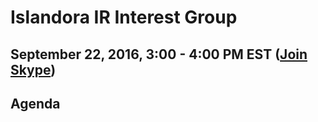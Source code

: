 # Islandora IR Interest Group
## September 22, 2016, 3:00 - 4:00 PM EST ([Join Skype](https://join.skype.com/wswXMESUbCkk))

## Agenda
